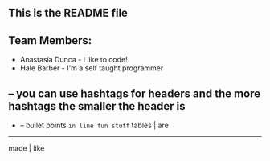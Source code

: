 ## This is the README file

## Team Members:  
* Anastasia Dunca - I like to code!
* Hale Barber - I'm a self taught programmer




## – you can use hashtags for headers and the more hashtags the smaller the header is
* – bullet points
``in line fun stuff``
tables | are  
------------
made | like
